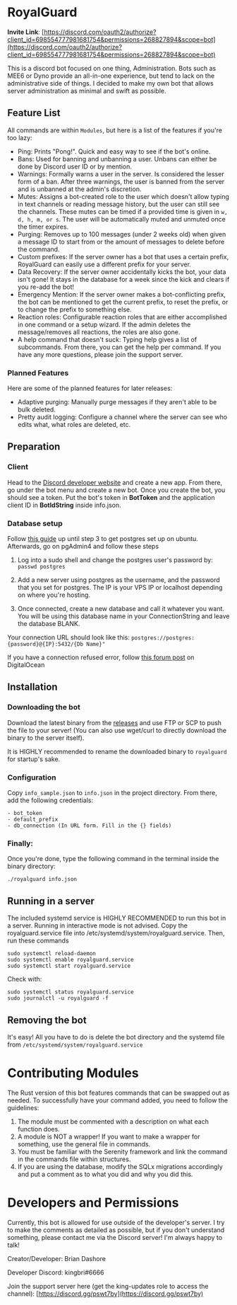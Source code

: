 # RoyalGuard

**Invite Link**: [https://discord.com/oauth2/authorize?client_id=698554777981681754&permissions=268827894&scope=bot](https://discord.com/oauth2/authorize?client_id=698554777981681754&permissions=268827894&scope=bot)

This is a discord bot focused on one thing, Administration. Bots such as MEE6 or Dyno provide an all-in-one experience, but tend to lack on the administrative side of things. I decided to make my own bot that allows server administration as minimal and swift as possible. 

## Feature List
All commands are within `Modules`, but here is a list of the features if you're too lazy:

- Ping: Prints "Pong!". Quick and easy way to see if the bot's online.
- Bans: Used for banning and unbanning a user. Unbans can either be done by Discord user ID or by mention.
- Warnings: Formally warns a user in the server. Is considered the lesser form of a ban. After three warnings, the user is banned from the server and is unbanned at the admin's discretion.
- Mutes: Assigns a bot-created role to the user which doesn't allow typing in text channels or reading message history, but the user can still see the channels. These mutes can be timed if a provided time is given in `w, d, h, m, or s`. The user will be automatically muted and unmuted once the timer expires.
- Purging: Removes up to 100 messages (under 2 weeks old) when given a message ID to start from or the amount of messages to delete before the command.
- Custom prefixes: If the server owner has a bot that uses a certain prefix, RoyalGuard can easily use a different prefix for your server.
- Data Recovery: If the server owner accidentally kicks the bot, your data isn't gone! It stays in the database for a week since the kick and clears if you re-add the bot!
- Emergency Mention: If the server owner makes a bot-conflicting prefix, the bot can be mentioned to get the current prefix, to reset the prefix, or to change the prefix to something else.
- Reaction roles: Configurable reaction roles that are either accomplished in one command or a setup wizard. If the admin deletes the message/removes all reactions, the roles
are also gone.
- A help command that doesn't suck: Typing help gives a list of subcommands. From there, you can get the help per command. If you have any more questions, please join the support server.

### Planned Features
Here are some of the planned features for later releases:

- Adaptive purging: Manually purge messages if they aren't able to be bulk deleted.
- Pretty audit logging: Configure a channel where the server can see who edits what, what roles are deleted, etc.

## Preparation

### Client

Head to the [Discord developer website](https://discordapp.com/developers) and create a new app. From there, go under the bot menu and create a new bot. Once you create the bot, you should see a token. Put the bot's token in **BotToken** and the application client ID in **BotIdString** inside info.json.

### Database setup
Follow [this guide](https://www.digitalocean.com/community/tutorials/how-to-install-and-use-postgresql-on-ubuntu-20-04) up until step 3 to get postgres set up on ubuntu. Afterwards, go on pgAdmin4 and follow these steps

 1. Log into a sudo shell and change the postgres user's password by:
	 `passwd postgres`
	 
 2. Add a new server using postgres as the username, and the password that you set for postgres. The IP is your VPS IP or localhost depending on where you're hosting.
 3. Once connected, create a new database and call it whatever you want. You will be using this database name in your ConnectionString and leave the database BLANK.
 
 Your connection URL should look like this: `postgres://postgres:{password}@{IP}:5432/{Db Name}"`

If you have a connection refused error, follow [this forum post](https://www.digitalocean.com/community/questions/remote-connect-to-postgresql-with-pgadmin) on DigitalOcean

## Installation

### Downloading the bot

Download the latest binary from the [releases](https://github.com/bdashore3/RoyalGuard/releases) and use FTP or SCP to push the file to your server! (You can also use
wget/curl to directly download the binary to the server itself).

It is HIGHLY recommended to rename the downloaded binary to `royalguard` for startup's sake.

### Configuration
Copy `info_sample.json` to `info.json` in the project directory. From there, add the following credentials:
```
- bot_token
- default_prefix
- db_connection (In URL form. Fill in the {} fields)
```

### Finally:
Once you're done, type the following command in the terminal inside the binary directory:
```
./royalguard info.json
```

## Running in a server

The included systemd service is HIGHLY RECOMMENDED to run this bot in a server. Running in interactive mode is not advised. Copy the royalguard.service file into /etc/systemd/system/royalguard.service. Then, run these commands
```
sudo systemctl reload-daemon
sudo systemctl enable royalguard.service
sudo systemctl start royalguard.service
```

Check with:
```
sudo systemctl status royalguard.service
sudo journalctl -u royalguard -f
```

## Removing the bot

It's easy! All you have to do is delete the bot directory and the systemd file from `/etc/systemd/system/royalguard.service`

# Contributing Modules
The Rust version of this bot features commands that can be swapped out as needed. To successfully have your command added, you need to follow the guidelines:

1. The module must be commented with a description on what each function does.
2. A module is NOT a wrapper! If you want to make a wrapper for something, use the general file in commands.
3. You must be familiar with the Serenity framework and link the command in the commands file within structures.
4. If you are using the database, modify the SQLx migrations accordingly and put a comment as to what you did and why you did this.

# Developers and Permissions

Currently, this bot is allowed for use outside of the developer's server. I try to make the comments as detailed as possible, but if you don't understand something, please contact me via the Discord server! I'm always happy to talk!

Creator/Developer: Brian Dashore

Developer Discord: kingbri#6666

Join the support server here (get the king-updates role to access the channel): [https://discord.gg/pswt7by](https://discord.gg/pswt7by)
